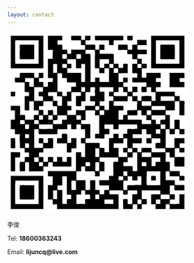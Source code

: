 ```yaml
---
layout: contact
---
```


<div class="card bg-light">

  <div class="card-body">
    <div class="row align-items-center">
      <div class="col-sm-4">
        <div class="image mx-auto"><img src="/media/qrcode.png" alt=""></div>
      </div>
      <div class="col-sm-6">
        <div class="designation">
            <div class="typing-title">
                <p>
                  <div>李俊</div>
                </p>
                <p>
                  <div>Tel: <strong>18600363243</strong></div>
                </p>
                <p>
                  <div>Email: <strong>lijuncq@live.com</strong></div>
                </p>
            </div>
            <span class="typed-title"></span>
        </div>
      </div>
    </div>
  </div>
</div>
